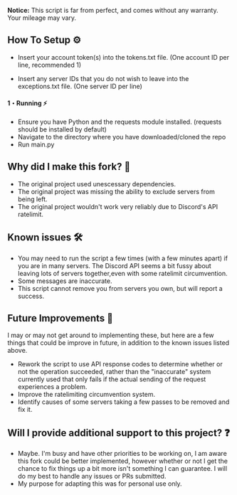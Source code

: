 **Notice:** This script is far from perfect, and comes without any warranty. Your mileage may vary. 

## How To Setup :gear:
  
- Insert your account token(s) into the tokens.txt file. (One account ID per line, recommended 1)

- Insert any server IDs that you do not wish to leave into the exceptions.txt file. (One server ID per line)

  
#### 1・Running :zap:

- Ensure you have Python and the requests module installed. (requests should be installed by default)
- Navigate to the directory where you have downloaded/cloned the repo
- Run main.py


## Why did I make this fork? 🤔

- The original project used unescessary dependencies.
- The original project was missing the ability to exclude servers from being left.
- The original project wouldn't work very reliably due to Discord's API ratelimit. 


## Known issues 🛠️

- You may need to run the script a few times (with a few minutes apart) if you are in many servers. The Discord API seems a bit fussy about leaving lots of servers together,even with some ratelimit circumvention. 
- Some messages are inaccurate.
- This script cannot remove you from servers you own, but will report a success.

## Future Improvements 🚧

I may or may not get around to implementing these, but here are a few things that could be improve in future, in addition to the known issues listed above.

- Rework the script to use API response codes to determine whether or not the operation succeeded, rather than the "inaccurate" system currently used that only fails if the actual sending of the request experiences a problem.
- Improve the ratelimiting circumvention system.
- Identify causes of some servers taking a few passes to be removed and fix it.


## Will I provide additional support to this project? ❓

- Maybe. I'm busy and have other priorities to be working on, I am aware this fork could be better implemented, however whether or not I get the chance to fix things up a bit more isn't something I can guarantee. I will do my best to handle any issues or PRs submitted.
- My purpose for adapting this was for personal use only. 
